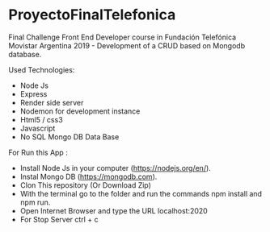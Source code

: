 # ProyectoFinalTelefonica

Final Challenge Front End Developer course in Fundación Telefónica Movistar Argentina 2019 -
Development of a CRUD based on Mongodb database.

Used Technologies: 

- Node Js
- Express
- Render side server
- Nodemon for development instance
- Html5 / css3
- Javascript
- No SQL Mongo DB Data Base

For Run this App :
- Install Node Js in your computer (https://nodejs.org/en/).
- Instal Mongo DB (https://mongodb.com).
- Clon This repository (Or Download Zip)
- With the terminal go to the folder and run the commands npm install and npm run.
- Open Internet Browser and type the URL localhost:2020
- For Stop Server ctrl + c

